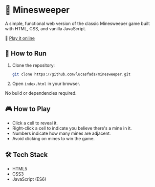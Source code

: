 # 🧨 Minesweeper
A simple, functional web version of the classic Minesweeper game built with HTML, CSS, and vanilla JavaScript.

🔗 [Play it online](https://lucasfads.github.io/minesweeper/)

## 🚀 How to Run
1. Clone the repository:
   ```bash
   git clone https://github.com/lucasfads/minesweeper.git
   ```
2. Open `index.html` in your browser.

No build or dependencies required.

## 🎮 How to Play
- Click a cell to reveal it.
- Right-click a cell to indicate you believe there's a mine in it.
- Numbers indicate how many mines are adjacent.
- Avoid clicking on mines to win the game.

## 🛠 Tech Stack
- HTML5
- CSS3
- JavaScript (ES6)
